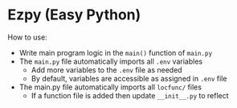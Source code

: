 # Ezpy (Easy Python)

How to use:
- Write main program logic in the `main()` function of `main.py`
- The `main.py` file automatically imports all `.env` variables
    - Add more variables to the `.env` file as needed
    - By default, variables are accessible as assigned in `.env` file
- The main.py file automatically imports all `locfunc/` files
    - If a function file is added then update `__init__.py` to reflect
